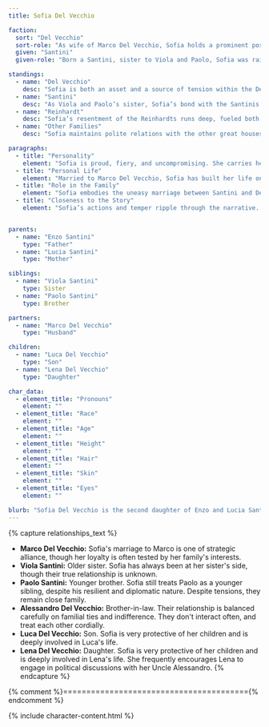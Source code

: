 ```yaml
---
title: Sofia Del Vecchio

faction:
  sort: "Del Vecchio"
  sort-role: "As wife of Marco Del Vecchio, Sofia holds a prominent position in the Del Vecchio household. Her Santini heritage gives her leverage and influence, though her loyalties are constantly questioned."
  given: "Santini"
  given-role: "Born a Santini, sister to Viola and Paolo, Sofia was raised in one of Sen’s most powerful families. Her marriage into the Del Vecchios was made before the Del Vecchio controversy, which only seemed to elevate the problem."

standings:
  - name: "Del Vecchio"
    desc: "Sofia is both an asset and a source of tension within the Del Vecchio household. Her sharp wit and Santini prestige strengthen their position, but her temper and lingering Santini loyalties often complicate Alessandro and Marco’s careful diplomacy."
  - name: "Santini"
    desc: "As Viola and Paolo’s sister, Sofia’s bond with the Santinis is complicated. Viola never truly understood her sister integrating so deeply into a rival house, while others see her as a necessary bridge between families. Sofia's fury over Lena’s marriage to Fritz Reinhardt demonstrates just how deeply she still identifies with Santini grudges."
  - name: "Reinhardt"
    desc: "Sofia’s resentment of the Reinhardts runs deep, fueled both by the longstanding Santini feud and her daughter Lena’s engagement to Fritz Reinhardt. This union is one of the few things that can pierce her usually composed exterior and provoke open outrage."
  - name: "Other Families"
    desc: "Sofia maintains polite relations with the other great houses but rarely invests herself in their politics directly. Her focus remains on the tangled web between the Santinis, Del Vecchios, and Reinhardts."

paragraphs:
  - title: "Personality"
    element: "Sofia is proud, fiery, and uncompromising. She carries herself with the elegance of her Santini heritage but wields her tongue like a blade. While not as calculating as her sister Viola, Sofia is every bit as forceful, and her temper often overrides diplomacy."
  - title: "Personal Life"
    element: "Married to Marco Del Vecchio, Sofia has built her life on balancing Santini prestige with Del Vecchio pragmatism. She is fiercely protective of her children, Luca and Lena, and her loyalties often clash when family choices pull her between houses. Her fury at Lena’s marriage to Fritz Reinhardt has left her relationship with her daughter bitter and strained."
  - title: "Role in the Family"
    element: "Sofia embodies the uneasy marriage between Santini and Del Vecchio interests. While she strengthens the Del Vecchio name by lending it Santini credibility, she also risks undermining them by dragging her old grudges into new conflicts. Within the household, her word carries weight — sometimes more than Marco’s — especially in matters involving her children."
  - title: "Closeness to the Story"
    element: "Sofia’s actions and temper ripple through the narrative. Her loyalties and grudges threaten the fragile balance between Sen’s great houses, making her one of the most volatile and unpredictable figures in the Del Vecchio line."


parents:
  - name: "Enzo Santini"
    type: "Father"
  - name: "Lucia Santini"
    type: "Mother"

siblings:
  - name: "Viola Santini"
    type: Sister
  - name: "Paolo Santini"
    type: Brother

partners:
  - name: "Marco Del Vecchio"
    type: "Husband"

children:
  - name: "Luca Del Vecchio"
    type: "Son"
  - name: "Lena Del Vecchio"
    type: "Daughter"

char_data:
  - element_title: "Pronouns"
    element: ""
  - element_title: "Race"
    element: ""
  - element_title: "Age"
    element: ""
  - element_title: "Height"
    element: ""
  - element_title: "Hair"
    element: ""
  - element_title: "Skin"
    element: ""
  - element_title: "Eyes"
    element: ""

blurb: "Sofia Del Vecchio is the second daughter of Enzo and Lucia Santini. She is married to Marco Del Vecchio, brother to the head of the Del Vecchio family, placing her in a position of influence and conflict within the intertwined political dynamics of Sen."
---
```


{% capture relationships_text %}
- **Marco Del Vecchio:** Sofia's marriage to Marco is one of strategic alliance, though her loyalty is often tested by her family's interests.
- **Viola Santini:** Older sister. Sofia has always been at her sister's side, though their true relationship is unknown.
- **Paolo Santini:** Younger brother. Sofia still treats Paolo as a younger sibling, despite his resilient and diplomatic nature. Despite tensions, they remain close family.
- **Alessandro Del Vecchio:** Brother-in-law. Their relationship is balanced carefully on familial ties and indifference. They don't interact often, and treat each other cordially.
- **Luca Del Vecchio:** Son. Sofia is very protective of her children and is deeply involved in Luca's life.
- **Lena Del Vecchio:** Daughter. Sofia is very protective of her children and is deeply involved in Lena's life. She frequently encourages Lena to engage in political discussions with her Uncle Alessandro.
{% endcapture %}

{% comment %}========================================{% endcomment %}

{% include character-content.html %}

